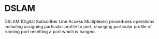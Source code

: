# DSLAM
DSLAM (Digital Subscriber Line Access Multiplexer) procedures
 operations including assigning particular profile to port,
 changing particular profile of running port
 resetting a port which is hanged.

